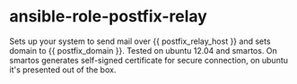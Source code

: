 ansible-role-postfix-relay
==========================

Sets up your system to send mail over {{ postfix_relay_host }} and sets domain to {{ postfix_domain }}.
Tested on ubuntu 12.04 and smartos. On smartos generates self-signed certificate for secure connection, on ubuntu it's presented out of the box.